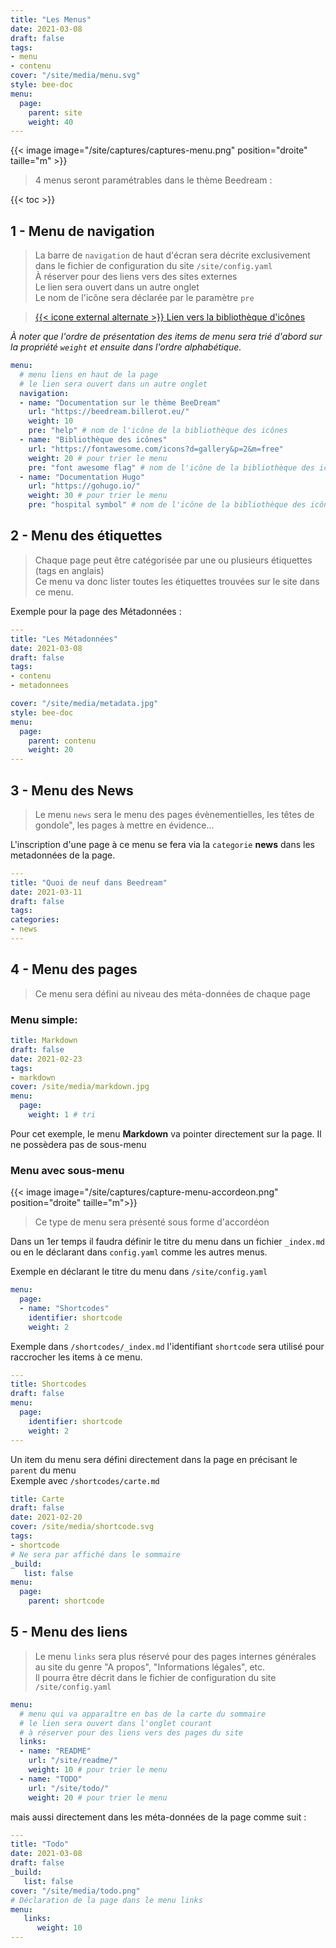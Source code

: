 ```yaml
---
title: "Les Menus"
date: 2021-03-08
draft: false
tags:
- menu
- contenu
cover: "/site/media/menu.svg"
style: bee-doc
menu:
  page:
    parent: site
    weight: 40
---
```

<!--more-->
{{< image image="/site/captures/captures-menu.png" position="droite" taille="m" >}}
>4 menus seront paramétrables dans le thème Beedream :

{{< toc >}}

## 1 - Menu de navigation
>La barre de `navigation` de haut d'écran sera décrite exclusivement dans le fichier de configuration du site `/site/config.yaml`  
À réserver pour des liens vers des sites externes  
Le lien sera ouvert dans un autre onglet  
Le nom de l'icône sera déclarée par le paramètre `pre`

> <a href="https://fomantic-ui.com/elements/icon.html" target="_blank">{{< icone external alternate >}} Lien vers la bibliothèque d'icônes</a>

*À noter que l'ordre de présentation des items de menu sera trié d'abord sur la propriété `weight` et ensuite dans l'ordre alphabétique.*

```yaml
menu:
  # menu liens en haut de la page
  # le lien sera ouvert dans un autre onglet
  navigation:  
  - name: "Documentation sur le thème BeeDream"
    url: "https://beedream.billerot.eu/"
    weight: 10
    pre: "help" # nom de l'icône de la bibliothèque des icônes
  - name: "Bibliothèque des icônes"
    url: "https://fontawesome.com/icons?d=gallery&p=2&m=free"
    weight: 20 # pour trier le menu
    pre: "font awesome flag" # nom de l'icône de la bibliothèque des icônes
  - name: "Documentation Hugo"
    url: "https://gohugo.io/"
    weight: 30 # pour trier le menu
    pre: "hospital symbol" # nom de l'icône de la bibliothèque des icônes
```

## 2 - Menu des étiquettes

> Chaque page peut être catégorisée par une ou plusieurs étiquettes (tags en anglais)  
Ce menu va donc lister toutes les étiquettes trouvées sur le site dans ce menu.

Exemple pour la page des Métadonnées :
```yaml
---
title: "Les Métadonnées"
date: 2021-03-08
draft: false
tags:
- contenu
- metadonnees

cover: "/site/media/metadata.jpg"
style: bee-doc
menu:
  page:
    parent: contenu
    weight: 20
---
```

## 3 - Menu des News

> Le menu `news` sera le menu des pages évènementielles, les têtes de gondole", les pages à mettre en évidence...

L'inscription d'une page à ce menu se fera via la `categorie` **news** dans les metadonnées de la page.

```yaml
---
title: "Quoi de neuf dans Beedream"
date: 2021-03-11
draft: false
tags:
categories:
- news
---
```

## 4 - Menu des pages

> Ce menu sera défini au niveau des méta-données de chaque page

### Menu simple:
```yaml
title: Markdown
draft: false 
date: 2021-02-23
tags:
- markdown
cover: /site/media/markdown.jpg
menu:
  page:
    weight: 1 # tri
```
Pour cet exemple, le menu **Markdown** va pointer directement sur la page.
Il ne possèdera pas de sous-menu

### Menu avec sous-menu
{{< image image="/site/captures/capture-menu-accordeon.png" position="droite"  taille="m">}}
> Ce type de menu sera présenté sous forme d'accordéon

Dans un 1er temps il faudra définir le titre du menu dans un fichier `_index.md` ou en le déclarant dans `config.yaml` comme les autres menus.

Exemple en déclarant le titre du menu dans `/site/config.yaml`
```yaml
menu: 
  page:
  - name: "Shortcodes"
    identifier: shortcode
    weight: 2
```

Exemple dans `/shortcodes/_index.md` l'identifiant `shortcode` sera utilisé pour raccrocher les items à ce menu.
```yaml
---
title: Shortcodes
draft: false 
menu: 
  page:
    identifier: shortcode
    weight: 2
---
```
Un item du menu sera défini directement dans la page en précisant le `parent` du menu   
Exemple avec `/shortcodes/carte.md`
```yaml
title: Carte
draft: false 
date: 2021-02-20 
cover: /site/media/shortcode.svg
tags:
- shortcode
# Ne sera par affiché dans le sommaire
_build:
   list: false
menu: 
  page:
    parent: shortcode
```

## 5 - Menu des liens

> Le menu `links` sera plus réservé pour des pages internes générales au site du genre "A propos", "Informations légales", etc.  
Il pourra être décrit dans le fichier de configuration du site `/site/config.yaml`

```yaml
menu:
  # menu qui va apparaître en bas de la carte du sommaire
  # le lien sera ouvert dans l'onglet courant
  # à réserver pour des liens vers des pages du site
  links: 
  - name: "README"
    url: "/site/readme/"
    weight: 10 # pour trier le menu
  - name: "TODO"
    url: "/site/todo/"
    weight: 20 # pour trier le menu
```

mais aussi directement dans les méta-données de la page comme suit :

```yaml
---
title: "Todo"
date: 2021-03-08
draft: false
_build:
   list: false
cover: "/site/media/todo.png"
# Déclaration de la page dans le menu links
menu:
   links:
      weight: 10
---
```